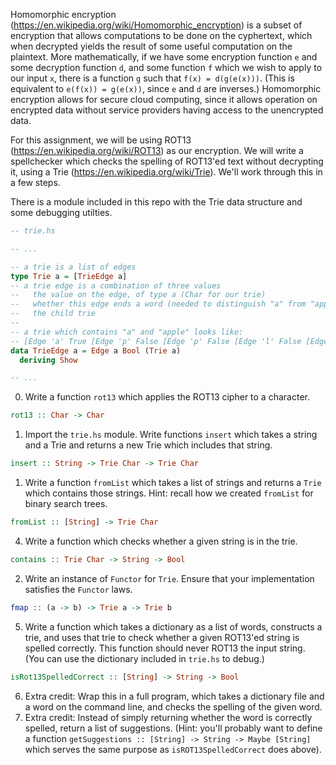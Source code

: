 Homomorphic encryption (https://en.wikipedia.org/wiki/Homomorphic_encryption) is a subset of encryption that allows computations to be done on the cyphertext, which when decrypted yields the result of some useful computation on the plaintext. More mathematically, if we have some encryption function `e` and some decryption function `d`, and some function `f` which we wish to apply to our input `x`, there is a function `g` such that `f(x) = d(g(e(x)))`. (This is equivalent to `e(f(x)) = g(e(x))`, since `e` and `d` are inverses.) Homomorphic encryption allows for secure cloud computing, since it allows operation on encrypted data without service providers having access to the unencrypted data.

For this assignment, we will be using ROT13 (https://en.wikipedia.org/wiki/ROT13) as our encryption. We will write a spellchecker which checks the spelling of ROT13'ed text without decrypting it, using a Trie (https://en.wikipedia.org/wiki/Trie). We'll work through this in a few steps.

There is a module included in this repo with the Trie data structure and some debugging utilties.
```haskell
-- trie.hs

-- ...

-- a trie is a list of edges
type Trie a = [TrieEdge a]
-- a trie edge is a combination of three values
--   the value on the edge, of type a (Char for our trie)
--   whether this edge ends a word (needed to distinguish "a" from "apple")
--   the child trie
--
-- a trie which contains "a" and "apple" looks like:
-- [Edge 'a' True [Edge 'p' False [Edge 'p' False [Edge 'l' False [Edge 'e' True []]]]]]
data TrieEdge a = Edge a Bool (Trie a)
  deriving Show

-- ...
```

0. Write a function `rot13` which applies the ROT13 cipher to a character.
```haskell
rot13 :: Char -> Char
```
1. Import the `trie.hs` module. Write functions `insert` which takes a string and a Trie and returns a new Trie which includes that string.
```haskell
insert :: String -> Trie Char -> Trie Char
```
1. Write a function `fromList` which takes a list of strings and returns a `Trie` which contains those strings. Hint: recall how we created `fromList` for binary search trees.
```haskell
fromList :: [String] -> Trie Char
```
4. Write a function which checks whether a given string is in the trie.
```haskell
contains :: Trie Char -> String -> Bool
```
2. Write an instance of `Functor` for `Trie`. Ensure that your implementation satisfies the `Functor` laws.
```haskell
fmap :: (a -> b) -> Trie a -> Trie b
```
5. Write a function which takes a dictionary as a list of words, constructs a trie, and uses that trie to check whether a given ROT13'ed string is spelled correctly. This function should never ROT13 the input string. (You can use the dictionary included in `trie.hs` to debug.)
```haskell
isRot13SpelledCorrect :: [String] -> String -> Bool
```

6. Extra credit: Wrap this in a full program, which takes a dictionary file and a word on the command line, and checks the spelling of the given word.
7. Extra credit: Instead of simply returning whether the word is correctly spelled, return a list of suggestions. (Hint: you'll probably want to define a function `getSuggestions :: [String] -> String -> Maybe [String]` which serves the same purpose as `isROT13SpelledCorrect` does above).
